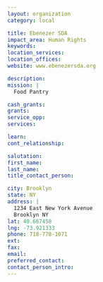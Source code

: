 ```yaml
---
layout: organization
category: local

title: Ebenezer SDA
impact_area: Human Rights
keywords: 
location_services: 
location_offices: 
website: www.ebenezersda.org

description: 
mission: |
  Food Pantry

cash_grants: 
grants: 
service_opp: 
services: 

learn: 
cont_relationship: 

salutation: 
first_name: 
last_name: 
title_contact_person: 

city: Brooklyn
state: NY
address: |
  1234 East New York Avenue  
  Brooklyn NY 
lat: 40.667458
lng: -73.921333
phone: 718-778-1071
ext: 
fax: 
email: 
preferred_contact: 
contact_person_intro: 
---
```


